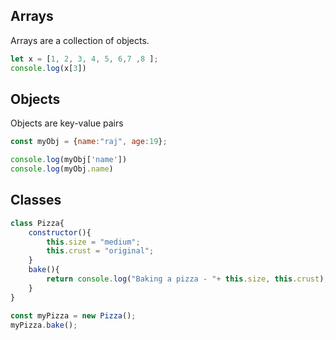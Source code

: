 ## Arrays
Arrays are a collection of objects. 

```javascript
let x = [1, 2, 3, 4, 5, 6,7 ,8 ];
console.log(x[3])
```

## Objects 
Objects are key-value pairs

```javascript 
const myObj = {name:"raj", age:19};

console.log(myObj['name'])
console.log(myObj.name)
```


## Classes


```javascript 
class Pizza{
	constructor(){
		this.size = "medium";
		this.crust = "original";
	}
	bake(){
		return console.log("Baking a pizza - "+ this.size, this.crust);
	}
}

const myPizza = new Pizza();
myPizza.bake();

```

